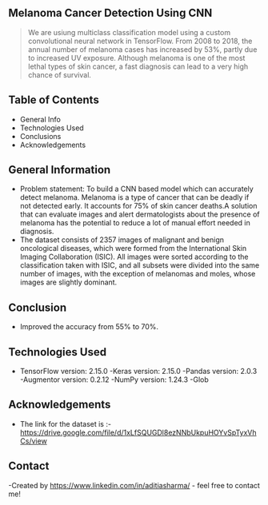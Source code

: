 ## Melanoma Cancer Detection Using CNN
> We are usiung multiclass classification model using a custom convolutional neural network in TensorFlow. From 2008 to 2018,
> the annual number of melanoma cases has increased by 53%, partly due to increased UV exposure.
> Although melanoma is one of the most lethal types of skin cancer, a fast diagnosis can lead to a very high chance of survival.


## Table of Contents
* General Info
* Technologies Used
* Conclusions
* Acknowledgements


## General Information
- Problem statement: To build a CNN based model which can accurately detect melanoma. Melanoma is a type of cancer that can be deadly if not detected early. It accounts for 75% of skin cancer deaths.A solution that can evaluate images and alert dermatologists about the presence of melanoma has the potential to reduce a lot of manual effort needed in diagnosis.
- The dataset consists of 2357 images of malignant and benign oncological diseases, which were formed from the International Skin Imaging Collaboration (ISIC).
All images were sorted according to the classification taken with ISIC, and all subsets were divided into the same number of images, with the exception of
melanomas and moles, whose images are slightly dominant.  

## Conclusion
- Improved the accuracy from 55% to 70%.

## Technologies Used
- TensorFlow version: 2.15.0
-Keras version: 2.15.0
-Pandas version: 2.0.3
-Augmentor version: 0.2.12
-NumPy version: 1.24.3
-Glob


## Acknowledgements
- The link for the dataset is :- https://drive.google.com/file/d/1xLfSQUGDl8ezNNbUkpuHOYvSpTyxVhCs/view


## Contact
-Created by https://www.linkedin.com/in/aditiasharma/ - feel free to contact me!


